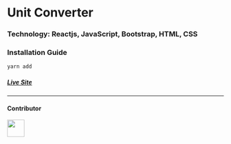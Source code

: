 <h1>Unit Converter</h1>

### Technology: Reactjs, JavaScript, Bootstrap, HTML, CSS

### Installation Guide

```bash
yarn add
```

<a href='https://converter1.netlify.app/'><h5>Live Site</h5></a>

<hr>
<h4>Contributor</h4> 
<p><a href='https://www.fahimahammed.xyz/'><img src='http://fahimahammed.xyz/static/media/profile.db9ac08d.png' width='40' height='40'/></a></p>